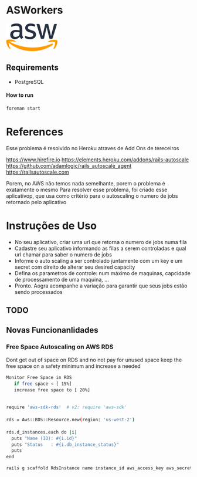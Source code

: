 # ASWorkers
![ASW](app/assets/images/asw.png)
## Requirements

- PostgreSQL


#### How to run

```bash
foreman start
```

# References
Esse problema é resolvido no Heroku atraves de Add Ons de tereceiros

https://www.hirefire.io
https://elements.heroku.com/addons/rails-autoscale
https://github.com/adamlogic/rails_autoscale_agent
https://railsautoscale.com

Porem, no AWS não temos nada semelhante, porem o problema é exatamente o mesmo
Para resolver esse problema, foi criado esse aplicativop, que usa como critério 
para o autoscaling o numero de jobs retornado pelo aplicativo



# Instruções de Uso
- No seu aplicativo, criar uma url que retorna o numero de jobs numa fila
- Cadastre seu aplicativo informando as filas a serem controladas e qual url chamar para saber o numero de jobs
- Informe o auto scaling a ser controlado juntamente com um key e um secret com direito de alterar seu desired capacity
- Defina os parametros de controle: num máximo de maquinas, capcidade de processamento de uma maquina, ...
- Pronto. Aogra acompanhe a variação para garantir que seus jobs estão sendo processados


## TODO

## Novas Funcionanlidades

### Free Space Autoscaling on AWS RDS
Dont get out of space on RDS and no not pay for unused space
keep the free space on a safety minimum and increase a needed

```bash
Monitor Free Space in RDS
   if free space < [ 15%]
   increase free space to [ 20%] 

```

```bash

require 'aws-sdk-rds'  # v2: require 'aws-sdk'

rds = Aws::RDS::Resource.new(region: 'us-west-2')
      
rds.d_instances.each do |i|
  puts "Name (ID): #{i.id}"
  puts "Status   : #{i.db_instance_status}"
  puts
end

```

````bash
rails g scaffold RdsInstance name instance_id aws_access_key aws_secret min_free_space:integer desired_free_space:integer
````
